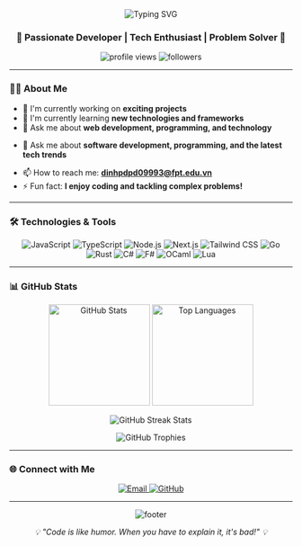 <div align="center">
  <img src="https://readme-typing-svg.herokuapp.com?font=Fira+Code&size=32&duration=2800&pause=2000&color=A9FEF7&center=true&vCenter=true&width=940&lines=Hey+There!+%F0%9F%91%8B+I'm+Dawie+Malmsteel;Welcome+to+my+GitHub+Profile!+%F0%9F%9A%80" alt="Typing SVG" />
</div>

<h3 align="center">🌟 Passionate Developer | Tech Enthusiast | Problem Solver 🌟</h3>

<p align="center">
  <img src="https://komarev.com/ghpvc/?username=DawieMalmsteel&label=Profile%20views&color=0e75b6&style=flat" alt="profile views" />
  <img src="https://img.shields.io/github/followers/DawieMalmsteel?label=Followers&style=social" alt="followers" />
</p>

---

### 👨‍💻 About Me

- 🔭 I'm currently working on **exciting projects**
- 🌱 I'm currently learning **new technologies and frameworks**
- 💬 Ask me about **web development, programming, and technology**
+ 💬 Ask me about **software development, programming, and the latest tech trends**
- 📫 How to reach me: **dinhpdpd09993@fpt.edu.vn**
- ⚡ Fun fact: **I enjoy coding and tackling complex problems!**

---

### 🛠️ Technologies & Tools

<p align="center">
  <img src="https://img.shields.io/badge/JavaScript-F7DF1E?style=for-the-badge&logo=javascript&logoColor=black" alt="JavaScript" />
  <img src="https://img.shields.io/badge/TypeScript-3178C6?style=for-the-badge&logo=typescript&logoColor=white" alt="TypeScript" />
  <img src="https://img.shields.io/badge/Node.js-339933?style=for-the-badge&logo=nodedotjs&logoColor=white" alt="Node.js" />
  <img src="https://img.shields.io/badge/Next.js-000000?style=for-the-badge&logo=nextdotjs&logoColor=white" alt="Next.js" />
  <img src="https://img.shields.io/badge/Tailwind_CSS-38B2AC?style=for-the-badge&logo=tailwind-css&logoColor=white" alt="Tailwind CSS" />
  <img src="https://img.shields.io/badge/Go-00ADD8?style=for-the-badge&logo=go&logoColor=white" alt="Go" />
  <img src="https://img.shields.io/badge/Rust-000000?style=for-the-badge&logo=rust&logoColor=white" alt="Rust" />
  <img src="https://img.shields.io/badge/C%23-239120?style=for-the-badge&logo=csharp&logoColor=white" alt="C#" />
  <img src="https://img.shields.io/badge/F%23-B845FC?style=for-the-badge&logo=fsharp&logoColor=white" alt="F#" />
  <img src="https://img.shields.io/badge/OCaml-EC6813?style=for-the-badge&logo=ocaml&logoColor=white" alt="OCaml" />
  <img src="https://img.shields.io/badge/Lua-2C2D72?style=for-the-badge&logo=lua&logoColor=white" alt="Lua" />
</p>

---

### 📊 GitHub Stats

<p align="center">
  <img src="https://github-readme-stats.vercel.app/api?username=DawieMalmsteel&show_icons=true&theme=tokyonight&hide_border=true&count_private=true" alt="GitHub Stats" height="180em"/>
  <img src="https://github-readme-stats.vercel.app/api/top-langs/?username=DawieMalmsteel&layout=compact&theme=tokyonight&hide_border=true" alt="Top Languages" height="180em"/>
</p>

<p align="center">
  <img src="https://github-readme-streak-stats.herokuapp.com/?user=DawieMalmsteel&theme=tokyonight&hide_border=true" alt="GitHub Streak Stats" />
</p>

<p align="center">
  <img src="https://github-profile-trophy.vercel.app/?username=DawieMalmsteel&theme=tokyonight&no-frame=true&row=1&column=7" alt="GitHub Trophies" />
</p>

---

### 🌐 Connect with Me

<p align="center">
  <a href="mailto:dinhpdpd09993@fpt.edu.vn">
    <img src="https://img.shields.io/badge/Email-D14836?style=for-the-badge&logo=gmail&logoColor=white" alt="Email" />
  </a>
  <a href="https://github.com/DawieMalmsteel">
    <img src="https://img.shields.io/badge/GitHub-100000?style=for-the-badge&logo=github&logoColor=white" alt="GitHub" />
  </a>
</p>

---

<p align="center">
  <img src="https://capsule-render.vercel.app/api?type=waving&color=gradient&height=100&section=footer" alt="footer" />
</p>

<div align="center">
  <em>💡 "Code is like humor. When you have to explain it, it's bad!" 💡</em>
</div>

